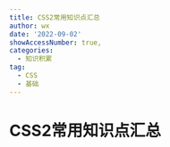 ```yaml
---
title: CSS2常用知识点汇总
author: wx
date: '2022-09-02'
showAccessNumber: true,
categories:
  - 知识积累
tag: 
  - CSS
  - 基础
---
```


# CSS2常用知识点汇总
